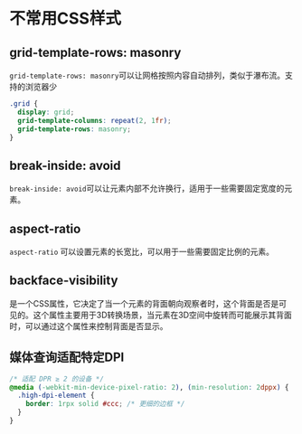 # 不常用CSS样式

## grid-template-rows: masonry

`grid-template-rows: masonry`可以让网格按照内容自动排列，类似于瀑布流。支持的浏览器少

```css
.grid {
  display: grid;
  grid-template-columns: repeat(2, 1fr);
  grid-template-rows: masonry;
}
```

## break-inside: avoid

`break-inside: avoid`可以让元素内部不允许换行，适用于一些需要固定宽度的元素。

## aspect-ratio

`aspect-ratio` 可以设置元素的长宽比，可以用于一些需要固定比例的元素。

## backface-visibility

 是一个CSS属性，它决定了当一个元素的背面朝向观察者时，这个背面是否是可见的。这个属性主要用于3D转换场景，当元素在3D空间中旋转而可能展示其背面时，可以通过这个属性来控制背面是否显示。

## 媒体查询适配特定DPI

```css
/* 适配 DPR ≥ 2 的设备 */
@media (-webkit-min-device-pixel-ratio: 2), (min-resolution: 2dppx) {
  .high-dpi-element {
    border: 1rpx solid #ccc; /* 更细的边框 */
  }
}
```

